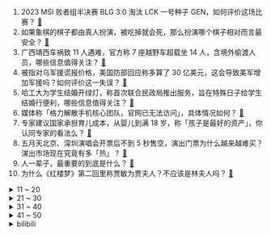 1. 2023  MSI 败者组半决赛 BLG 3:0 淘汰 LCK 一号种子 GEN，如何评价这场比赛？ [:link:](https://www.zhihu.com/question/601936830)
2. 如果象棋的棋子都由真人扮演，被吃掉就会死，那么扮演哪个棋子相对而言最安全？ [:link:](https://www.zhihu.com/question/601853961)
3. 广西靖西车祸致 11 人遇难，官方称 7 座越野车超载坐 14 人，含境外偷渡人员，哪些信息值得关注？ [:link:](https://www.zhihu.com/question/601890646)
4. 被指对乌军援谎报价格，美国防部回应称多算了 30 亿美元，这会导致美军增加军援吗？如何评价这一失误？ [:link:](https://www.zhihu.com/question/601870674)
5. 哈工大为学生结婚开绿灯，称首次联合民政局推出服务，旨在特殊日子给学生结婚行便利，哪些信息值得关注？ [:link:](https://www.zhihu.com/question/601871817)
6. 媒体称「格力解散手机核心团队，官网已无法访问」，具体情况如何？ [:link:](https://www.zhihu.com/question/601956595)
7. 专家建议国家承担育儿成本，从婴儿到满 18 岁，称「孩子是最好的资产」，你认同专家的看法么？ [:link:](https://www.zhihu.com/question/601838335)
8. 五月天北京、深圳演唱会开票后不到 5 秒售空，演出门票为什么越来越难买？演出市场现在究竟有多「热」？ [:link:](https://www.zhihu.com/question/601938220)
9. 人一辈子，最重要的到底是什么？ [:link:](https://www.zhihu.com/question/266929946)
10. 为什么《红楼梦》第二回里称贾敏为贾夫人？不应该是林夫人吗？ [:link:](https://www.zhihu.com/question/28633927)
<details>
<summary>11 ~ 20</summary>

11. 男子在高速服务区被撞身亡，警方通报称「司机操作不当，将油门当刹车」，涉事司机将面临哪些处罚？ [:link:](https://www.zhihu.com/question/601945252)
12. 《崩坏：星穹铁道》中艾丝妲强度究竟如何？ [:link:](https://www.zhihu.com/question/598926996)
13. 宏观经济一般看哪几个指标？如何进行宏观分析？ [:link:](https://www.zhihu.com/question/389422568)
14. 《塞尔达传说：王国之泪》为什么刚过完初始空岛，就没有继续玩下去的欲望了？ [:link:](https://www.zhihu.com/question/601602222)
15. 七夕、214、520 都是情人节，每个节都要过吗？你会选择过哪些？ [:link:](https://www.zhihu.com/question/601914333)
16. 现在的房子都建二三十层高，将来房龄到了，老房子该怎么处理？ [:link:](https://www.zhihu.com/question/440200131)
17. 台媒称「台当局以『越界』为由查扣大陆渔船，5 人被扣押」，哪些信息值得关注？会对台海局势造成影响吗？ [:link:](https://www.zhihu.com/question/601690312)
18. 硅谷银行开曼群岛分行的亚洲储户存款或因不受保险保护无法取出，其储户主要是哪类机构？将会造成怎样的影响？ [:link:](https://www.zhihu.com/question/601059864)
19. 华为再招天才少年，不限学历学校，薪酬 5+倍，要在数理化材、计算机、智能制造有特别建树，透露哪些信息？ [:link:](https://www.zhihu.com/question/601878395)
20. 公安部推进执法责任体系改革，全面实行错案责任倒查制度，终身负责，具有哪些意义？ [:link:](https://www.zhihu.com/question/601873175)
</details>
<details>
<summary>21 ~ 30</summary>

21. G7 广岛峰会宣布同意对俄实施新制裁，俄方此前已发出警告，如何看待新制裁的影响力？ [:link:](https://www.zhihu.com/question/601918410)
22. 拜登带着「核按钮」抵达广岛，并将参观广岛和平纪念馆，如何看待 G7 峰会关于「核威胁」的相关议题？ [:link:](https://www.zhihu.com/question/601879031)
23. 继母发视频侮辱女儿致其多次自杀，法院判其公开道歉 30 天，如何从法律的角度解读此事？ [:link:](https://www.zhihu.com/question/599727644)
24. 美台拟签署所谓「21 世纪贸易倡议」首批协议，中方此前明确反对，该协议有何特别之处？释放了哪些信号？ [:link:](https://www.zhihu.com/question/601876912)
25. 为什么有的老板不要那种能力特别强的员工，宁可要个能力平庸的？ [:link:](https://www.zhihu.com/question/593017996)
26. 2026 年美加墨世界杯会徽公布，中国网友调侃「史上最丑世界杯会徽」，对这届世界杯有何期待？ [:link:](https://www.zhihu.com/question/601689800)
27. 《西游记》中有些什么细思极恐的细节? [:link:](https://www.zhihu.com/question/340882306)
28. 参加第二期「家电创作者训练营」是一种什么样的体验？ [:link:](https://www.zhihu.com/question/601878987)
29. 如何评价电气工程专业？ [:link:](https://www.zhihu.com/question/446719524)
30. 《塞尔达传说：王国之泪》发售三天，销量突破 1000W 套，后续会突破 3000W 吗？ [:link:](https://www.zhihu.com/question/601615671)
</details>
<details>
<summary>31 ~ 40</summary>

31. 为什么《火影忍者》中佐助这个角色近几年风评急剧上升？ [:link:](https://www.zhihu.com/question/600586966)
32. 520 送什么礼物既有创意又能表达自己心意？ [:link:](https://www.zhihu.com/question/599194350)
33. 《崩坏：星穹铁道》卡芙卡的人气为什么那么高？ [:link:](https://www.zhihu.com/question/600594401)
34. 高三模拟考成绩与最终的高考成绩差别大吗？ [:link:](https://www.zhihu.com/question/601852804)
35. 有人说曹操那么器重荀彧，他为什么要背叛曹操呢？ [:link:](https://www.zhihu.com/question/599670048)
36. 福建上杭首次发现恐龙蛋，已进行抢救性保护，这对于恐龙研究具有怎样的意义？ [:link:](https://www.zhihu.com/question/601870774)
37. 极端高温席卷东南亚，北美洲也遭殃，WMO 称未来五年气温均值高于过去五年可能性达 98%，将有何影响？ [:link:](https://www.zhihu.com/question/601881655)
38. 如何看待2023年德班世乒赛签位？ [:link:](https://www.zhihu.com/question/601775155)
39. 2023年腾讯Q1财报显示：《金铲铲之战》日均活跃账户数破千万，如何评价这款游戏上线两年的表现？ [:link:](https://www.zhihu.com/question/601696479)
40. 2023 年 520 你打算怎样度过？这一年你的感情经历有哪些变化？有哪些想要分享？ [:link:](https://www.zhihu.com/question/601911964)
</details>
<details>
<summary>41 ~ 50</summary>

41. 巴基斯坦与伊朗首座「边境集市」开张，双方强调加快「跨境天然气管道」落实进度，对当地经济发展有哪些影响？ [:link:](https://www.zhihu.com/question/601848183)
42. 官方称坚决抑制汇率大起大落，人民币汇率有纠偏力量和机制，人民币短线拉升，哪些信息值得关注？ [:link:](https://www.zhihu.com/question/601916542)
43. 中国－中亚峰会成果清单发布，哪些信息值得关注？ [:link:](https://www.zhihu.com/question/601923085)
44. 假如在《流浪地球 2》中，丫丫一家在去游乐场的途中遭遇车祸并无大碍，剧情会如何发展呢？ [:link:](https://www.zhihu.com/question/599453329)
45. 《漫长的季节》中沈栋梁为什么会让沈墨学钢琴？ [:link:](https://www.zhihu.com/question/600856138)
46. 有什么适合推荐给打工人好吃不贵的早餐零食？ [:link:](https://www.zhihu.com/question/592932916)
47. 年内利率「二次下调」却依旧火爆，多网点仅 1 小时就售罄，储蓄国债究竟「香」在哪？你会购买吗？ [:link:](https://www.zhihu.com/question/601846725)
48. 中国最大海水提铀海试平台建成投用，将带来哪些影响？制约海水提铀的关键问题是什么？ [:link:](https://www.zhihu.com/question/601537331)
49. 山东现世界级巨型单体金矿床，累计金金属量达 580 吨，其开采难度如何？对当地经济发展有哪些影响？ [:link:](https://www.zhihu.com/question/601844155)
50. 科研人员的周末，通常会如何安排？ [:link:](https://www.zhihu.com/question/594892280)
</details><details>
<summary>bilibili</summary>

</details>